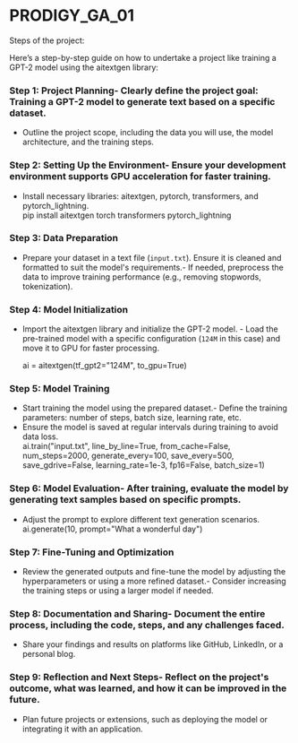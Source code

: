 # PRODIGY_GA_01

Steps of the project:

Here’s a step-by-step guide on how to undertake a project like training a GPT-2 model using the aitextgen library:
### Step 1: **Project Planning**- Clearly define the project goal: Training a GPT-2 model to generate text based on a specific dataset.
- Outline the project scope, including the data you will use, the model architecture, and the training steps.
### Step 2: **Setting Up the Environment**- Ensure your development environment supports GPU acceleration for faster training.
- Install necessary libraries: aitextgen, pytorch, transformers, and pytorch_lightning.  
  pip install aitextgen torch transformers pytorch_lightning  
### Step 3: Data Preparation
- Prepare your dataset in a text file (`input.txt`). Ensure it is cleaned and formatted to suit the model's requirements.- If needed, preprocess the data to improve training performance (e.g., removing stopwords, tokenization).
### Step 4: Model Initialization
- Import the aitextgen library and initialize the GPT-2 model. - Load the pre-trained model with a specific configuration (`124M` in this case) and move it to GPU for faster processing.
  
  ai = aitextgen(tf_gpt2="124M", to_gpu=True)  
### Step 5: Model Training
- Start training the model using the prepared dataset.- Define the training parameters: number of steps, batch size, learning rate, etc.
- Ensure the model is saved at regular intervals during training to avoid data loss.  
  ai.train("input.txt",           line_by_line=True,
           from_cache=False,           num_steps=2000,
           generate_every=100,           save_every=500,
           save_gdrive=False,           learning_rate=1e-3,
           fp16=False,           batch_size=1)
  
### Step 6: **Model Evaluation**- After training, evaluate the model by generating text samples based on specific prompts.
- Adjust the prompt to explore different text generation scenarios.  
  ai.generate(10, prompt="What a wonderful day")  
### Step 7: Fine-Tuning and Optimization
- Review the generated outputs and fine-tune the model by adjusting the hyperparameters or using a more refined dataset.- Consider increasing the training steps or using a larger model if needed.

### Step 8: **Documentation and Sharing**- Document the entire process, including the code, steps, and any challenges faced.
- Share your findings and results on platforms like GitHub, LinkedIn, or a personal blog.
### Step 9: **Reflection and Next Steps**- Reflect on the project's outcome, what was learned, and how it can be improved in the future.
- Plan future projects or extensions, such as deploying the model or integrating it with an application.
